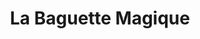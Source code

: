 ---
title: "La Baguette Magique"
url: /saint-pons-de-thomieres/la-baguette-magique/
shop: Bäckerei
---